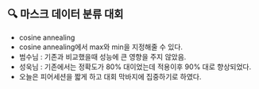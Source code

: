 ## 🔍 마스크 데이터 분류 대회

- cosine annealing 
- cosine annealing에서 max와 min을 지정해줄 수 있다.
- 범수님 : 기존과 비교했을때 성능에 큰 영향을 주지 않았음.
- 성욱님 : 기존에서는 정확도가 80% 대이었는데 적용이후 90% 대로 향상되었다. 
- 오늘은 피어세션을 짧게 하고 대회 막바지에 집중하기로 하였다.
